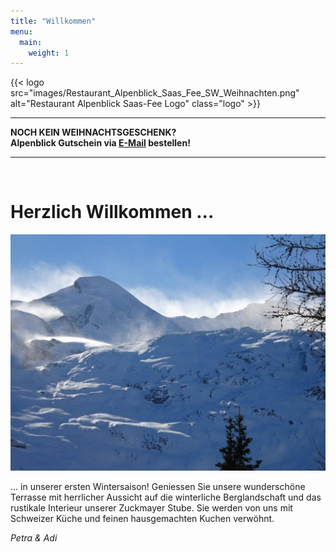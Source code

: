 ```yaml
---
title: "Willkommen"
menu:
  main:
    weight: 1
---
```

{{< logo src="images/Restaurant_Alpenblick_Saas_Fee_SW_Weihnachten.png" alt="Restaurant Alpenblick Saas-Fee Logo" class="logo" >}}

---
<strong>NOCH KEIN WEIHNACHTSGESCHENK?
<br>Alpenblick Gutschein via <a href="mailto:info@alpenblick-saasfee.ch?Subject=Gutscheinbestellung" target="_top">E-Mail</a> bestellen!

---
</strong>
<br>

# Herzlich Willkommen ...
![Alpenblick](images/Alpenblick_Aussicht_02_Allalinhorn.jpg "Alpenblick")

... in unserer ersten Wintersaison! Geniessen Sie unsere wunderschöne Terrasse mit herrlicher Aussicht auf die winterliche Berglandschaft und das rustikale Interieur unserer Zuckmayer Stube. Sie werden von uns mit Schweizer Küche und feinen hausgemachten Kuchen verwöhnt.

_Petra & Adi_



<!-- # Herzlich Willkommen ...
![Alpenblick](images/Alpenblick_Ansicht_13.jpg "Alpenblick")

... im neu umgebauten Restaurant Alpenblick! Geniessen Sie unsere wunderschöne Terrasse mit herrlicher Aussicht und das rustikale Interieur unserer Zuckmayer Stube. Sie werden von uns mit Schweizer Küche und feinen hausgemachten Kuchen verwöhnt.

Wir freuen uns auf Ihren Besuch.

_Petra & Adi_ -->


<!-- # Herzlichen Dank ...
![Alpenblick](images/Alpenblick_Ansicht_13.jpg "Alpenblick")

... für den gelungenen Start in unsere erste Alpenblick Saison. Wir freuen uns jetzt schon, euch im Winter wieder begrüssen zu dürfen.

_Petra & Adi_ -->
